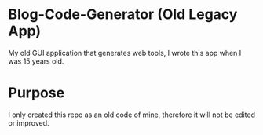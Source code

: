 # Blog-Code-Generator (Old Legacy App)
My old GUI application that generates web tools, I wrote this app when I was 15 years old.

# Purpose
I only created this repo as an old code of mine, therefore it will not be edited or improved.
